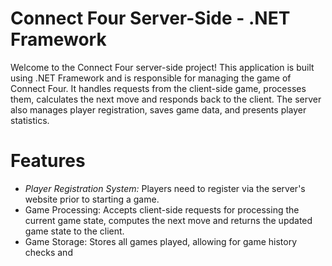 # Connect Four Server-Side - .NET Framework

Welcome to the Connect Four server-side project! This application is built using .NET Framework and is responsible for managing the game of Connect Four. It handles requests from the client-side game, processes them, calculates the next move and responds back to the client. The server also manages player registration, saves game data, and presents player statistics.

# Features
* *Player Registration System:* Players need to register via the server's website prior to starting a game.
* Game Processing: Accepts client-side requests for processing the current game state, computes the next move and returns the updated game state to the client.
* Game Storage: Stores all games played, allowing for game history checks and
